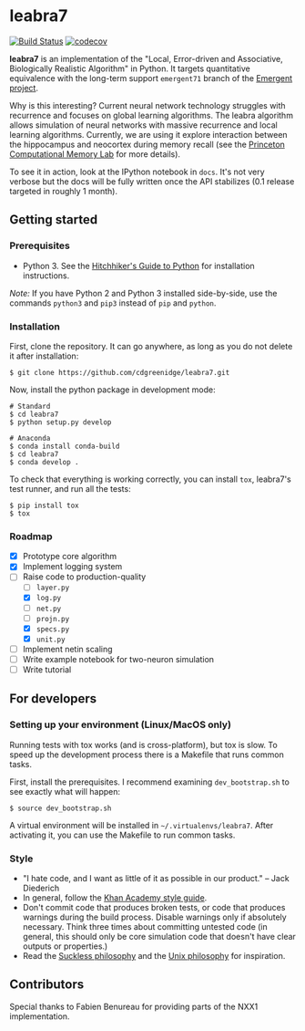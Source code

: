 # leabra7
[![Build Status](https://travis-ci.org/cdgreenidge/leabra7.svg?branch=master)](https://travis-ci.org/cdgreenidge/leabra7) [![codecov](https://codecov.io/gh/cdgreenidge/leabra7/branch/master/graph/badge.svg)](https://codecov.io/gh/cdgreenidge/leabra7)

**leabra7** is an implementation of the "Local, Error-driven and Associative,
Biologically Realistic Algorithm" in Python. It targets quantitative
equivalence with the long-term support `emergent71` branch of the [Emergent
project](https://grey.colorado.edu/emergent/index.php/Main_Page).

Why is this interesting? Current neural network technology struggles with
recurrence and focuses on global learning algorithms. The leabra algorithm
allows simulation of neural networks with massive recurrence and local
learning algorithms. Currently, we are using it explore interaction
between the hippocampus and neocortex during memory recall (see the
[Princeton Computational Memory Lab](https://compmem.princeton.edu/) for more
details).

To see it in action, look at the IPython notebook in `docs`. It's not very
verbose but the docs will be fully written once the API stabilizes (0.1 release
targeted in roughly 1 month).

## Getting started

### Prerequisites
- Python 3. See the [Hitchhiker's Guide to
  Python](http://python-guide-pt-br.readthedocs.io/en/latest/starting/installation/)
  for installation instructions.

*Note:* If you have Python 2 and Python 3 installed side-by-side, use the
commands `python3` and `pip3` instead of `pip` and `python`.

### Installation
First, clone the repository. It can go anywhere, as long as you do not delete
it after installation:

```
$ git clone https://github.com/cdgreenidge/leabra7.git
```

Now, install the python package in development mode:

```
# Standard
$ cd leabra7
$ python setup.py develop

# Anaconda
$ conda install conda-build
$ cd leabra7
$ conda develop .
```

To check that everything is working correctly, you can install `tox`,
leabra7's test runner, and run all the tests:

```
$ pip install tox
$ tox
```

### Roadmap
- [X] Prototype core algorithm
- [X] Implement logging system
- [ ] Raise code to production-quality
  - [ ] `layer.py`
  - [X] `log.py`
  - [ ] `net.py`
  - [ ] `projn.py`
  - [X] `specs.py`
  - [X] `unit.py`
- [ ] Implement netin scaling
- [ ] Write example notebook for two-neuron simulation
- [ ] Write tutorial

## For developers

### Setting up your environment (Linux/MacOS only)
Running tests with tox works (and is cross-platform), but tox is slow. To
speed up the development process there is a Makefile that runs common tasks.

First, install the prerequisites. I recommend examining `dev_bootstrap.sh` to
see exactly what will happen:

    $ source dev_bootstrap.sh

A virtual environment will be installed in `~/.virtualenvs/leabra7`. After
activating it, you can use the Makefile to run common tasks.

### Style
* "I hate code, and I want as little of it as possible in our product."
  – Jack Diederich
* In general, follow the [Khan Academy style
  guide](https://github.com/Khan/style-guides/blob/master/style/python.md).
* Don't commit code that produces broken tests, or code
  that produces warnings during the build process. Disable warnings only if
  absolutely necessary. Think three times about committing untested code (in
  general, this should only be core simulation code that doesn't have clear
  outputs or properties.)
* Read the [Suckless philosophy](http://suckless.org/philosophy) and the
  [Unix philosophy](http://www.faqs.org/docs/artu/ch01s06.html) for
  inspiration.

## Contributors
Special thanks to Fabien Benureau for providing parts of the NXX1
implementation.
